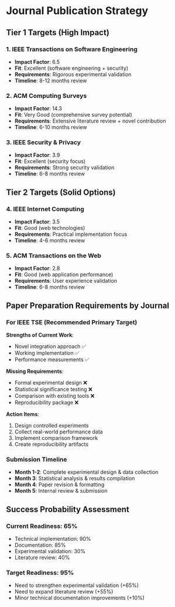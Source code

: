 # Journal Publication Strategy

## Tier 1 Targets (High Impact)

### 1. IEEE Transactions on Software Engineering
- **Impact Factor**: 6.5
- **Fit**: Excellent (software engineering + security)
- **Requirements**: Rigorous experimental validation
- **Timeline**: 8-12 months review

### 2. ACM Computing Surveys  
- **Impact Factor**: 14.3
- **Fit**: Very Good (comprehensive survey potential)
- **Requirements**: Extensive literature review + novel contribution
- **Timeline**: 6-10 months review

### 3. IEEE Security & Privacy
- **Impact Factor**: 3.9
- **Fit**: Excellent (security focus)
- **Requirements**: Strong security validation
- **Timeline**: 6-8 months review

## Tier 2 Targets (Solid Options)

### 4. IEEE Internet Computing
- **Impact Factor**: 3.5
- **Fit**: Good (web technologies)
- **Requirements**: Practical implementation focus
- **Timeline**: 4-6 months review

### 5. ACM Transactions on the Web
- **Impact Factor**: 2.8
- **Fit**: Good (web application performance)
- **Requirements**: User experience validation
- **Timeline**: 6-8 months review

## Paper Preparation Requirements by Journal

### For IEEE TSE (Recommended Primary Target)
**Strengths of Current Work**:
- Novel integration approach ✅
- Working implementation ✅
- Performance measurements ✅

**Missing Requirements**:
- Formal experimental design ❌
- Statistical significance testing ❌
- Comparison with existing tools ❌
- Reproducibility package ❌

**Action Items**:
1. Design controlled experiments
2. Collect real-world performance data
3. Implement comparison framework
4. Create reproducibility artifacts

### Submission Timeline
- **Month 1-2**: Complete experimental design & data collection
- **Month 3**: Statistical analysis & results compilation
- **Month 4**: Paper revision & formatting
- **Month 5**: Internal review & submission

## Success Probability Assessment

### Current Readiness: 65%
- Technical implementation: 90%
- Documentation: 85%
- Experimental validation: 30%
- Literature review: 40%

### Target Readiness: 95%
- Need to strengthen experimental validation (+65%)
- Need to expand literature review (+55%)
- Minor technical documentation improvements (+10%)
